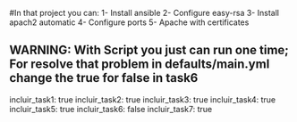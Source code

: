 #In that project you can: 
1- Install ansible
2- Configure easy-rsa
3- Install apach2 automatic
4- Configure ports
5- Apache with certificates


WARNING: With Script you just can run one time;
For resolve that problem in defaults/main.yml change the true for false in task6
---
incluir_task1: true
incluir_task2: true
incluir_task3: true
incluir_task4: true
incluir_task5: true
incluir_task6: false
incluir_task7: true

